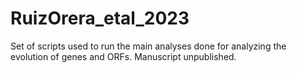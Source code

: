 # RuizOrera_etal_2023
Set of scripts used to run the main analyses done for analyzing the evolution of genes and ORFs. Manuscript unpublished.
